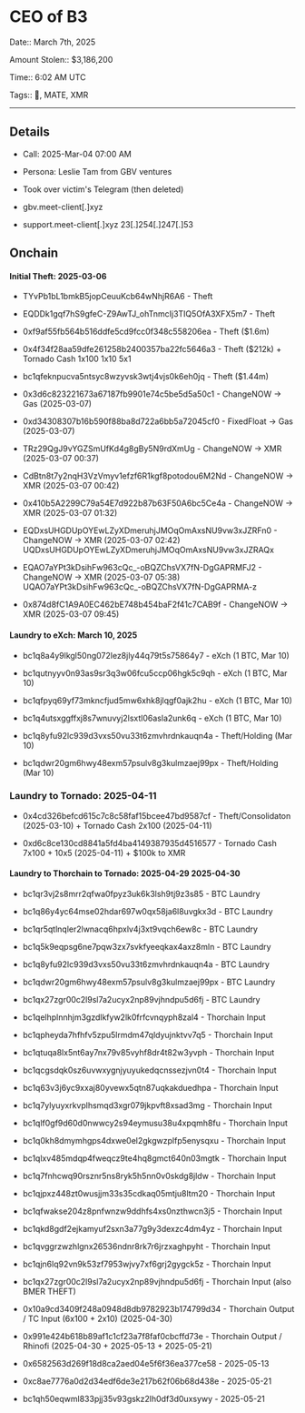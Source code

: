 # CEO of B3

Date:: March 7th, 2025

Amount Stolen:: $3,186,200

Time:: 6:02 AM UTC

Tags:: 🔑, MATE, XMR


----


## Details

- Call: 2025-Mar-04 07:00 AM

- Persona: Leslie Tam from GBV ventures

- Took over victim's Telegram (then deleted)

- gbv.meet-client[.]xyz

- support.meet-client[.]xyz 23[.]254[.]247[.]53


## Onchain

#### Initial Theft: 2025-03-06

- TYvPb1bL1bmkB5jopCeuuKcb64wNhjR6A6               - Theft

- EQDDk1gqf7hS9gfeC-Z9AwTJ_ohTnmcIj3TIQ5OfA3XFX5m7 - Theft

- 0xf9af55fb564b516ddfe5cd9fcc0f348c558206ea       - Theft ($1.6m)

- 0x4f34f28aa59dfe261258b2400357ba22fc5646a3       - Theft ($212k) + Tornado Cash 1x100 1x10 5x1 

- bc1qfeknpucva5ntsyc8wzyvsk3wtj4vjs0k6eh0jq       - Theft ($1.44m)

- 0x3d6c823221673a67187fb9901e74c5be5d5a50c1       - ChangeNOW -> Gas (2025-03-07)
- 0xd34308307b16b590f88ba8d722a6bb5a72045cf0       - FixedFloat -> Gas (2025-03-07)

- TRz29QgJ9vYGZSmUfKd4g8gBy5N9rdXmUg               - ChangeNOW -> XMR (2025-03-07 00:37)
- CdBtn8t7y2nqH3VzVmyv1efzf6R1kgf8potodou6M2Nd     - ChangeNOW -> XMR (2025-03-07 00:42)
- 0x410b5A2299C79a54E7d922b87b63F50A6bc5Ce4a       - ChangeNOW -> XMR (2025-03-07 01:32)
- EQDxsUHGDUpOYEwLZyXDmeruhjJMOqOmAxsNU9vw3xJZRFn0 - ChangeNOW -> XMR (2025-03-07 02:42) UQDxsUHGDUpOYEwLZyXDmeruhjJMOqOmAxsNU9vw3xJZRAQx
- EQAO7aYPt3kDsihFw963cQc_-oBQZChsVX7fN-DgGAPRMFJ2 - ChangeNOW -> XMR (2025-03-07 05:38) UQAO7aYPt3kDsihFw963cQc_-oBQZChsVX7fN-DgGAPRMA-z
- 0x874d8fC1A9A0EC462bE748b454baF2f41c7CAB9f       - ChangeNOW -> XMR (2025-03-07 09:45)



#### Laundry to eXch: March 10, 2025

- bc1q8a4y9lkgl50ng072lez8jly44q79t5s75864y7      - eXch (1 BTC, Mar 10)
- bc1qutnyyv0n93as9sr3q3w06fcu5ccp06hgk5c9qh      - eXch (1 BTC, Mar 10)
- bc1qfpyq69yf73mkncfjud5mw6xhk8jlqgf0ajk2hu      - eXch (1 BTC, Mar 10)
- bc1q4utsxggffxj8s7wnuvyj2lsxtl06asla2unk6q      - eXch (1 BTC, Mar 10)

- bc1q8yfu92lc939d3vxs50vu33t6zmvhrdnkauqn4a      - Theft/Holding (Mar 10)
- bc1qdwr20gm6hwy48exm57psulv8g3kulmzaej99px      - Theft/Holding (Mar 10)



### Laundry to Tornado: 2025-04-11

- 0x4cd326befcd615c7c8c58faf15bcee47bd9587cf      - Theft/Consolidaton (2025-03-10) + Tornado Cash 2x100 (2025-04-11)

- 0xd6c8ce130cd8841a5fd4ba4149387935d4516577      - Tornado Cash 7x100 + 10x5 (2025-04-11) + $100k to XMR


#### Laundry to Thorchain to Tornado: 2025-04-29 2025-04-30

- bc1qr3vj2s8mrr2qfwa0fpyz3uk6k3lsh9tj9z3s85      - BTC Laundry 
- bc1q86y4yc64mse02hdar697w0qx58ja6l8uvgkx3d      - BTC Laundry 
- bc1qr5qtlnqler2lwnacq6hpxlv4j3xt9vqch6ew8c      - BTC Laundry 
- bc1q5k9eqpsg6ne7pqw3zx7svkfyeeqkax4axz8mln      - BTC Laundry 
- bc1q8yfu92lc939d3vxs50vu33t6zmvhrdnkauqn4a      - BTC Laundry 
- bc1qdwr20gm6hwy48exm57psulv8g3kulmzaej99px      - BTC Laundry 
- bc1qx27zgr00c2l9sl7a2ucyx2np89vjhndpu5d6fj      - BTC Laundry 

- bc1qelhplnnhjm3gzdlkfyw2lk0frfcvnqyph8zal4 - Thorchain Input 
- bc1qpheyda7hfhfv5zpu5lrmdm47qldyujnktvv7q5 - Thorchain Input 
- bc1qtuqa8lx5nt6ay7nx79v85vyhf8dr4t82w3yvph - Thorchain Input 
- bc1qcgsdqk0sz6uvwxygnjyuyukedqcnssezjvn0t4 - Thorchain Input 
- bc1q63v3j6yc9xxaj80yvewx5qtn87uqkakduedhpa - Thorchain Input 
- bc1q7ylyuyxrkvplhsmqd3xgr079jkpvft8xsad3mg - Thorchain Input 
- bc1qlf0gf9d60d0nwwcy2s94eymusu38u4xpqmh8fu - Thorchain Input 
- bc1q0kh8dmymhgps4dxwe0el2gkgwzplfp5enysqxu - Thorchain Input 
- bc1qlxv485mdqp4fweqcz9te4hq8gmct640n03mgtk - Thorchain Input 
- bc1q7fnhcwq90rsznr5ns8ryk5h5nn0v0skdg8jldw - Thorchain Input 
- bc1qjpxz448zt0wusjjm33s35cdkaq05mtju8ltm20 - Thorchain Input 
- bc1qfwakse204z8pnfwnzw9ddhfs4xs0nzthwcn3j5 - Thorchain Input 
- bc1qkd8gdf2ejkamyuf2sxn3a77g9y3dexzc4dm4yz - Thorchain Input 
- bc1qvggrzwzhlgnx26536ndnr8rk7r6jrzxaghpyht - Thorchain Input 
- bc1qjn6lq92vn9k53zf7953wjvy7xf6grj2gygck5z - Thorchain Input 
- bc1qx27zgr00c2l9sl7a2ucyx2np89vjhndpu5d6fj - Thorchain Input (also BMER THEFT) 

- 0x10a9cd3409f248a0948d8db9782923b174799d34 - Thorchain Output / TC Input (6x100 + 2x10) (2025-04-30)
- 0x991e424b618b89af1c1cf23a7f8faf0cbcffd73e - Thorchain Output / Rhinofi (2025-04-30 + 2025-05-13 + 2025-05-21)

- 0x6582563d269f18d8ca2aed04e5f6f36ea377ce58 - 2025-05-13
- 0xc8ae7776a0d2d34edf6de3e217b62f06b68d438e - 2025-05-21
- bc1qh50eqwml833pjj35v93gskz2lh0df3d0uxsywy - 2025-05-21


 
